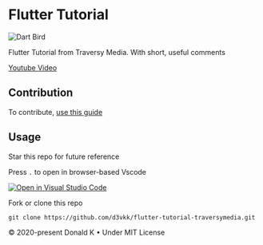 # Flutter Tutorial

![Dart Bird](https://github.com/d3vkk/flutter-tutorial-traversymedia/blob/master/dartbird.png)

Flutter Tutorial from Traversy Media. With short, useful comments

[Youtube Video](https://www.youtube.com/watch?v=1gDhl4leEzA)

## Contribution

To contribute, [use this guide](https://github.com/d3vkk/open-source/blob/master/CONTRIBUTING.md)

## Usage

Star this repo for future reference

Press `.` to open in browser-based Vscode

[![Open in Visual Studio Code](https://open.vscode.dev/badges/open-in-vscode.svg)](https://open.vscode.dev/d3vkk/flutter-tutorial-traversymedia)

Fork or clone this repo
```
git clone https://github.com/d3vkk/flutter-tutorial-traversymedia.git
```

© 2020-present Donald K • Under MIT License
